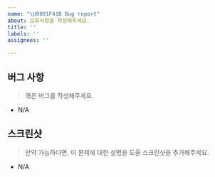 ```yaml
---
name: "\U0001F41B Bug report"
about: 오류사항을 작성해주세요.
title: ''
labels: ''
assignees: ''

---
```


## 버그 사항
> 겪은 버그를 작성해주세요.
- N/A

## 스크린샷
> 만약 가능하다면, 이 문제에 대한 설명을 도울 스크린샷을 추가해주세요.
- N/A

